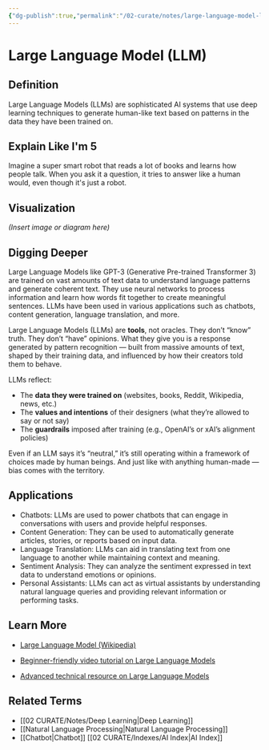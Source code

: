 ```yaml
---
{"dg-publish":true,"permalink":"/02-curate/notes/large-language-model-llm/","title":"Large Language Model (LLM)","tags":["ai","machine-learning"]}
---
```


# Large Language Model (LLM)

## **Definition**
Large Language Models (LLMs) are sophisticated AI systems that use deep learning techniques to generate human-like text based on patterns in the data they have been trained on.

## **Explain Like I'm 5**
Imagine a super smart robot that reads a lot of books and learns how people talk. When you ask it a question, it tries to answer like a human would, even though it's just a robot.

## **Visualization**
*(Insert image or diagram here)*

## **Digging Deeper**
Large Language Models like GPT-3 (Generative Pre-trained Transformer 3) are trained on vast amounts of text data to understand language patterns and generate coherent text. They use neural networks to process information and learn how words fit together to create meaningful sentences. LLMs have been used in various applications such as chatbots, content generation, language translation, and more.

Large Language Models (LLMs) are **tools**, not oracles. They don’t “know” truth. They don’t “have” opinions. What they give you is a response generated by pattern recognition — built from massive amounts of text, shaped by their training data, and influenced by how their creators told them to behave.

LLMs reflect:

- The **data they were trained on** (websites, books, Reddit, Wikipedia, news, etc.)
- The **values and intentions** of their designers (what they’re allowed to say or not say)
- The **guardrails** imposed after training (e.g., OpenAI’s or xAI’s alignment policies)

Even if an LLM says it’s “neutral,” it’s still operating within a framework of choices made by human beings. And just like with anything human-made — bias comes with the territory.

## **Applications**
- Chatbots: LLMs are used to power chatbots that can engage in conversations with users and provide helpful responses.
- Content Generation: They can be used to automatically generate articles, stories, or reports based on input data.
- Language Translation: LLMs can aid in translating text from one language to another while maintaining context and meaning.
- Sentiment Analysis: They can analyze the sentiment expressed in text data to understand emotions or opinions.
- Personal Assistants: LLMs can act as virtual assistants by understanding natural language queries and providing relevant information or performing tasks.

## **Learn More**
- [Large Language Model (Wikipedia)](https://en.wikipedia.org/wiki/Large_language_model)

- [Beginner-friendly video tutorial on Large Language Models](https://www.youtube.com/watch?v=8NjgZEOz1Bc)

- [Advanced technical resource on Large Language Models](https://arxiv.org/abs/2005.14165)

## **Related Terms**
- [[02 CURATE/Notes/Deep Learning\|Deep Learning]]
- [[Natural Language Processing\|Natural Language Processing]]
- [[Chatbot\|Chatbot]]
[[02 CURATE/Indexes/AI Index\|AI Index]]
